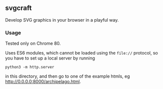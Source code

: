 ## svgcraft

Develop SVG graphics in your browser in a playful way.

### Usage

Tested only on Chrome 80.

Uses ES6 modules, which cannot be loaded using the `file://` protocol, so you have to set up a local server by running

```
python3 -m http.server
```

in this directory, and then go to one of the example htmls, eg http://0.0.0.0:8000/archipelago.html.
